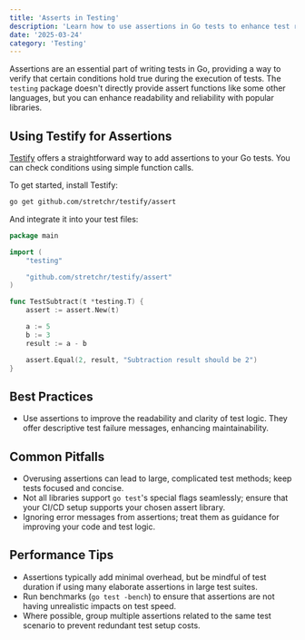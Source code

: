 ```yaml
---
title: 'Asserts in Testing'
description: 'Learn how to use assertions in Go tests to enhance test reliability and readability.'
date: '2025-03-24'
category: 'Testing'
---
```


Assertions are an essential part of writing tests in Go, providing a way to verify that certain conditions hold true during the execution of tests. The `testing` package doesn't directly provide assert functions like some other languages, but you can enhance readability and reliability with popular libraries.

## Using Testify for Assertions

[Testify](https://github.com/stretchr/testify) offers a straightforward way to add assertions to your Go tests. You can check conditions using simple function calls.

To get started, install Testify:

```sh
go get github.com/stretchr/testify/assert
```

And integrate it into your test files:

```go
package main

import (
	"testing"

	"github.com/stretchr/testify/assert"
)

func TestSubtract(t *testing.T) {
	assert := assert.New(t)

	a := 5
	b := 3
	result := a - b

	assert.Equal(2, result, "Subtraction result should be 2")
}
```

## Best Practices

- Use assertions to improve the readability and clarity of test logic. They offer descriptive test failure messages, enhancing maintainability.

## Common Pitfalls

- Overusing assertions can lead to large, complicated test methods; keep tests focused and concise.
- Not all libraries support `go test`'s special flags seamlessly; ensure that your CI/CD setup supports your chosen assert library.
- Ignoring error messages from assertions; treat them as guidance for improving your code and test logic.

## Performance Tips

- Assertions typically add minimal overhead, but be mindful of test duration if using many elaborate assertions in large test suites.
- Run benchmarks (`go test -bench`) to ensure that assertions are not having unrealistic impacts on test speed.
- Where possible, group multiple assertions related to the same test scenario to prevent redundant test setup costs.
